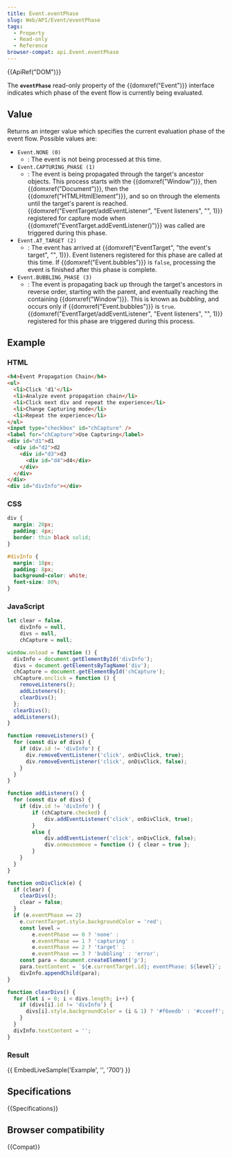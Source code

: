 ```yaml
---
title: Event.eventPhase
slug: Web/API/Event/eventPhase
tags:
  - Property
  - Read-only
  - Reference
browser-compat: api.Event.eventPhase
---
```

{{ApiRef("DOM")}}

The **`eventPhase`** read-only property of the
{{domxref("Event")}} interface indicates which phase of the event flow is currently
being evaluated.

## Value

Returns an integer value which specifies the current evaluation phase of the event
flow. Possible values are:

- `Event.NONE (0)`
  - : The event is not being processed at this time.
- `Event.CAPTURING_PHASE (1)`
  - : The event is being propagated through the target's ancestor objects.
    This process starts with the {{domxref("Window")}}, then {{domxref("Document")}},
    then the {{domxref("HTMLHtmlElement")}}, and so on through the elements
    until the target's parent is reached.
    {{domxref("EventTarget/addEventListener", "Event listeners", "", 1)}}
    registered for capture mode when {{domxref("EventTarget.addEventListener()")}} was
    called are triggered during this phase.
- `Event.AT_TARGET (2)`
  - : The event has arrived at
        {{domxref("EventTarget", "the event's target", "",
        1)}}.
        Event listeners registered for this phase are called at this time. If
        {{domxref("Event.bubbles")}} is `false`, processing
        the event is finished after this phase is complete.
- `Event.BUBBLING_PHASE (3)`
  - : The event is propagating back up through the target's ancestors in reverse order,
    starting with the parent, and eventually reaching the containing {{domxref("Window")}}.
    This is known as _bubbling_, and occurs only if {{domxref("Event.bubbles")}} is
    `true`. {{domxref("EventTarget/addEventListener", "Event listeners", "", 1)}} registered for this phase are triggered during this process.

## Example

### HTML

```html
<h4>Event Propagation Chain</h4>
<ul>
  <li>Click 'd1'</li>
  <li>Analyze event propagation chain</li>
  <li>Click next div and repeat the experience</li>
  <li>Change Capturing mode</li>
  <li>Repeat the experience</li>
</ul>
<input type="checkbox" id="chCapture" />
<label for="chCapture">Use Capturing</label>
<div id="d1">d1
  <div id="d2">d2
    <div id="d3">d3
      <div id="d4">d4</div>
    </div>
  </div>
</div>
<div id="divInfo"></div>
```

### CSS

```css
div {
  margin: 20px;
  padding: 4px;
  border: thin black solid;
}

#divInfo {
  margin: 18px;
  padding: 8px;
  background-color: white;
  font-size: 80%;
}
```

### JavaScript

```js
let clear = false,
    divInfo = null,
    divs = null,
    chCapture = null;

window.onload = function () {
  divInfo = document.getElementById('divInfo');
  divs = document.getElementsByTagName('div');
  chCapture = document.getElementById('chCapture');
  chCapture.onclick = function () {
    removeListeners();
    addListeners();
    clearDivs();
  };
  clearDivs();
  addListeners();
}

function removeListeners() {
  for (const div of divs) {
    if (div.id != 'divInfo') {
      div.removeEventListener('click', onDivClick, true);
      div.removeEventListener('click', onDivClick, false);
    }
  }
}

function addListeners() {
  for (const div of divs) {
    if (div.id != 'divInfo') {
        if (chCapture.checked) {
            div.addEventListener('click', onDivClick, true);
        }
        else {
            div.addEventListener('click', onDivClick, false);
            div.onmousemove = function () { clear = true };
        }
    }
  }
}

function onDivClick(e) {
  if (clear) {
    clearDivs();
    clear = false;
  }
  if (e.eventPhase == 2)
    e.currentTarget.style.backgroundColor = 'red';
    const level =
        e.eventPhase == 0 ? 'none' :
        e.eventPhase == 1 ? 'capturing' :
        e.eventPhase == 2 ? 'target' :
        e.eventPhase == 3 ? 'bubbling' : 'error';
    const para = document.createElement('p');
    para.textContent = `${e.currentTarget.id}; eventPhase: ${level}`;
    divInfo.appendChild(para);
}

function clearDivs() {
  for (let i = 0; i < divs.length; i++) {
    if (divs[i].id != 'divInfo') {
      divs[i].style.backgroundColor = (i & 1) ? '#f6eedb' : '#cceeff';
    }
  }
  divInfo.textContent = '';
}
```

### Result

{{ EmbedLiveSample('Example', '', '700') }}

## Specifications

{{Specifications}}

## Browser compatibility

{{Compat}}
